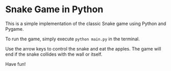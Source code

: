Snake Game in Python
=====================

This is a simple implementation of the classic Snake game using Python and Pygame.

To run the game, simply execute `python main.py` in the terminal.

Use the arrow keys to control the snake and eat the apples. The game will end if the snake collides with the wall or itself.

Have fun!